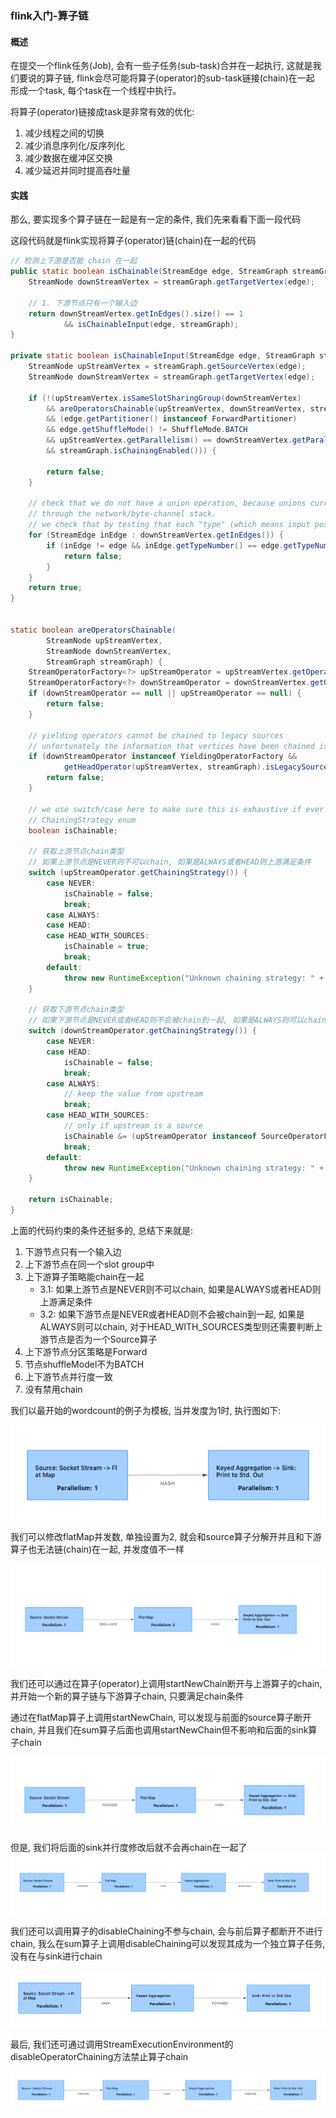 ### flink入门-算子链

#### 概述
在提交一个flink任务(Job), 会有一些子任务(sub-task)合并在一起执行, 这就是我们要说的算子链, flink会尽可能将算子(operator)的sub-task链接(chain)在一起
形成一个task, 每个task在一个线程中执行。

将算子(operator)链接成task是非常有效的优化:
1. 减少线程之间的切换
2. 减少消息序列化/反序列化
3. 减少数据在缓冲区交换
4. 减少延迟并同时提高吞吐量

#### 实践
那么, 要实现多个算子链在一起是有一定的条件, 我们先来看看下面一段代码

这段代码就是flink实现将算子(operator)链(chain)在一起的代码
```java
// 检测上下游是否能 chain 在一起
public static boolean isChainable(StreamEdge edge, StreamGraph streamGraph) {
    StreamNode downStreamVertex = streamGraph.getTargetVertex(edge);

    // 1. 下游节点只有一个输入边
    return downStreamVertex.getInEdges().size() == 1
            && isChainableInput(edge, streamGraph);
}

private static boolean isChainableInput(StreamEdge edge, StreamGraph streamGraph) {
    StreamNode upStreamVertex = streamGraph.getSourceVertex(edge);
    StreamNode downStreamVertex = streamGraph.getTargetVertex(edge);

    if (!(upStreamVertex.isSameSlotSharingGroup(downStreamVertex)                   // 2. 上下游节点在同一个slot group中
        && areOperatorsChainable(upStreamVertex, downStreamVertex, streamGraph)     // 3. 上下游算子策略能chain在一起
        && (edge.getPartitioner() instanceof ForwardPartitioner)                    // 4. 上下游节点分区策略是Forward
        && edge.getShuffleMode() != ShuffleMode.BATCH                               // 5. 节点shuffleModel不为BATCH
        && upStreamVertex.getParallelism() == downStreamVertex.getParallelism()     // 6. 上下游节点并行度一致
        && streamGraph.isChainingEnabled())) {                                      // 7. 没有禁用chain

        return false;
    }

    // check that we do not have a union operation, because unions currently only work
    // through the network/byte-channel stack.
    // we check that by testing that each "type" (which means input position) is used only once
    for (StreamEdge inEdge : downStreamVertex.getInEdges()) {
        if (inEdge != edge && inEdge.getTypeNumber() == edge.getTypeNumber()) {
            return false;
        }
    }
    return true;
}


static boolean areOperatorsChainable(
        StreamNode upStreamVertex,
        StreamNode downStreamVertex,
        StreamGraph streamGraph) {
    StreamOperatorFactory<?> upStreamOperator = upStreamVertex.getOperatorFactory();
    StreamOperatorFactory<?> downStreamOperator = downStreamVertex.getOperatorFactory();
    if (downStreamOperator == null || upStreamOperator == null) {
        return false;
    }

    // yielding operators cannot be chained to legacy sources
    // unfortunately the information that vertices have been chained is not preserved at this point
    if (downStreamOperator instanceof YieldingOperatorFactory &&
            getHeadOperator(upStreamVertex, streamGraph).isLegacySource()) {
        return false;
    }

    // we use switch/case here to make sure this is exhaustive if ever values are added to the
    // ChainingStrategy enum
    boolean isChainable;

    // 获取上游节点chain类型
    // 如果上游节点是NEVER则不可以chain, 如果是ALWAYS或者HEAD则上游满足条件
    switch (upStreamOperator.getChainingStrategy()) {
        case NEVER:
            isChainable = false;
            break;
        case ALWAYS:
        case HEAD:
        case HEAD_WITH_SOURCES:
            isChainable = true;
            break;
        default:
            throw new RuntimeException("Unknown chaining strategy: " + upStreamOperator.getChainingStrategy());
    }

    // 获取下游节点chain类型
    // 如果下游节点是NEVER或者HEAD则不会被chain到一起, 如果是ALWAYS则可以chain
    switch (downStreamOperator.getChainingStrategy()) {
        case NEVER:
        case HEAD:
            isChainable = false;
            break;
        case ALWAYS:
            // keep the value from upstream
            break;
        case HEAD_WITH_SOURCES:
            // only if upstream is a source
            isChainable &= (upStreamOperator instanceof SourceOperatorFactory);
            break;
        default:
            throw new RuntimeException("Unknown chaining strategy: " + upStreamOperator.getChainingStrategy());
    }

    return isChainable;
}
```


上面的代码约束的条件还挺多的, 总结下来就是:
1. 下游节点只有一个输入边
2. 上下游节点在同一个slot group中
3. 上下游算子策略能chain在一起
    * 3.1: 如果上游节点是NEVER则不可以chain, 如果是ALWAYS或者HEAD则上游满足条件
    * 3.2: 如果下游节点是NEVER或者HEAD则不会被chain到一起, 如果是ALWAYS则可以chain, 对于HEAD_WITH_SOURCES类型则还需要判断上游节点是否为一个Source算子
4. 上下游节点分区策略是Forward
5. 节点shuffleModel不为BATCH
6. 上下游节点并行度一致
7. 没有禁用chain


我们以最开始的wordcount的例子为模板, 当并发度为1时, 执行图如下:

![初始提交任务结构](https://github.com/basebase/document/blob/master/flink/image/%E7%AE%97%E5%AD%90%E9%93%BE/%E5%88%9D%E5%A7%8B%E6%8F%90%E4%BA%A4%E4%BB%BB%E5%8A%A1%E7%BB%93%E6%9E%84.png?raw=true)

我们可以修改flatMap并发数, 单独设置为2, 就会和source算子分解开并且和下游算子也无法链(chain)在一起, 并发度值不一样

![算子并发度不同无法链接](https://github.com/basebase/document/blob/master/flink/image/%E7%AE%97%E5%AD%90%E9%93%BE/%E7%AE%97%E5%AD%90%E5%B9%B6%E5%8F%91%E5%BA%A6%E4%B8%8D%E5%90%8C%E6%97%A0%E6%B3%95%E9%93%BE%E6%8E%A5.png?raw=true)

我们还可以通过在算子(operator)上调用startNewChain断开与上游算子的chain, 并开始一个新的算子链与下游算子chain, 只要满足chain条件

通过在flatMap算子上调用startNewChain, 可以发现与前面的source算子断开chain, 并且我们在sum算子后面也调用startNewChain但不影响和后面的sink算子chain

![调用startNewChain断开上游算子](https://github.com/basebase/document/blob/master/flink/image/%E7%AE%97%E5%AD%90%E9%93%BE/%E8%B0%83%E7%94%A8startNewChain%E6%96%AD%E5%BC%80%E4%B8%8A%E6%B8%B8%E7%AE%97%E5%AD%90.png?raw=true)

但是, 我们将后面的sink并行度修改后就不会再chain在一起了
![验证startNewChain不影响下游算子](https://github.com/basebase/document/blob/master/flink/image/%E7%AE%97%E5%AD%90%E9%93%BE/%E9%AA%8C%E8%AF%81startNewChain%E4%B8%8D%E5%BD%B1%E5%93%8D%E4%B8%8B%E6%B8%B8%E7%AE%97%E5%AD%90.png?raw=true)


我们还可以调用算子的disableChaining不参与chain, 会与前后算子都断开不进行chain, 我么在sum算子上调用disableChaining可以发现其成为一个独立算子任务, 没有在与sink进行chain

![算子调用disableChaining不参与chain](https://github.com/basebase/document/blob/master/flink/image/%E7%AE%97%E5%AD%90%E9%93%BE/%E7%AE%97%E5%AD%90%E8%B0%83%E7%94%A8disableChaining%E4%B8%8D%E5%8F%82%E4%B8%8Echain.png?raw=true)

最后, 我们还可通过调用StreamExecutionEnvironment的disableOperatorChaining方法禁止算子chain

![禁用算子链](https://github.com/basebase/document/blob/master/flink/image/%E7%AE%97%E5%AD%90%E9%93%BE/%E7%A6%81%E7%94%A8%E7%AE%97%E5%AD%90%E9%93%BE.png?raw=true)